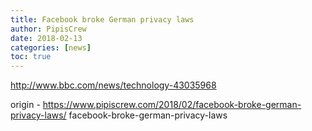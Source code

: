 ```yaml
---
title: Facebook broke German privacy laws
author: PipisCrew
date: 2018-02-13
categories: [news]
toc: true
---
```


http://www.bbc.com/news/technology-43035968

origin - https://www.pipiscrew.com/2018/02/facebook-broke-german-privacy-laws/ facebook-broke-german-privacy-laws